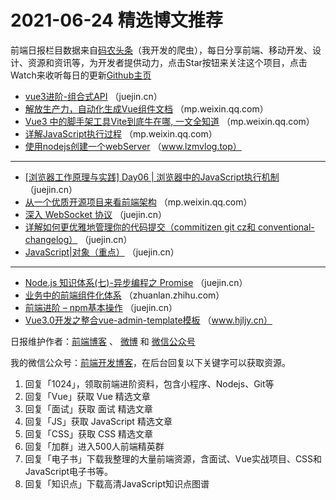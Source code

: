 # 2021-06-24 精选博文推荐

前端日报栏目数据来自[码农头条](https://toutiao.qdkfweb.cn/)（我开发的爬虫），每日分享前端、移动开发、设计、资源和资讯等，为开发者提供动力，点击Star按钮来关注这个项目，点击Watch来收听每日的更新[Github主页](https://github.com/kujian/frontendDaily)
* [vue3进阶-组合式API](https://juejin.cn/post/6976830388580646942) （juejin.cn）
* [解放生产力，自动化生成Vue组件文档](https://mp.weixin.qq.com/s?__biz=MzI4NjY4MTU5Nw==&mid=2247491367&idx=2&sn=184b48330e598ab4be2d462823ec17a9) （mp.weixin.qq.com）
* [Vue3 中的脚手架工具Vite到底牛在哪, 一文全知道](https://mp.weixin.qq.com/s?__biz=MzkyOTIxMDAzNw==&mid=2247487452&idx=1&sn=967a94d6ed660dd47af4f954b025f84f) （mp.weixin.qq.com）
* [详解JavaScript执行过程](https://mp.weixin.qq.com/s?__biz=Mzg4MTYwMzY1Mw==&mid=2247498555&idx=1&sn=27497685161533baf7227cced0d69a16) （mp.weixin.qq.com）
* [使用nodejs创建一个webServer](https://www.lzmvlog.top/archives/使用nodejs创建一个webserver) （www.lzmvlog.top）

***
* [[浏览器工作原理与实践] Day06 | 浏览器中的JavaScript执行机制](https://juejin.cn/post/6976902313306750984) （juejin.cn）
* [从一个优质开源项目来看前端架构](https://mp.weixin.qq.com/s?__biz=MzA4NTU1OTMwMQ==&mid=2650301728&idx=1&sn=492e6f144772636c6c093497f04543e8&chksm=87dad44ab0ad5d5c6cb02230769f4228082d9b6ec6075628e051a2a51474d7c983bf630617d9&token=1011798434&lang=zh_CN#rd) （mp.weixin.qq.com）
* [深入 WebSocket 协议](https://juejin.cn/post/6976899453265379365) （juejin.cn）
* [详解如何更优雅地管理你的代码提交（commitizen git cz和 conventional-changelog）](https://juejin.cn/post/6976891381914533918) （juejin.cn）
* [JavaScript|对象（重点）](https://juejin.cn/post/6976887915624267783) （juejin.cn）

***
* [Node.js 知识体系(七)-异步编程之 Promise](https://juejin.cn/post/6976871479665229854) （juejin.cn）
* [业务中的前端组件化体系](https://zhuanlan.zhihu.com/p/383129585) （zhuanlan.zhihu.com）
* [前端进阶 &#8211; npm基本操作](https://juejin.cn/post/6976843799574085669) （juejin.cn）
* [Vue3.0开发之整合vue-admin-template模板](https://www.hjljy.cn/articles/2021/06/23/1624418085143.html) （www.hjljy.cn）

日报维护作者：[前端博客](https://qdkfweb.cn/) 、 [微博](http://weibo.com/kujian) 和 [微信公众号](https://open.weixin.qq.com/qr/code?username=caibaojian_com)

我的微信公众号：[前端开发博客](https://open.weixin.qq.com/qr/code?username=caibaojian_com)，在后台回复以下关键字可以获取资源。

1. 回复「1024」，领取前端进阶资料，包含小程序、Nodejs、Git等
2. 回复「Vue」获取 Vue 精选文章
3. 回复「面试」获取 面试 精选文章
4. 回复「JS」获取 JavaScript 精选文章
5. 回复「CSS」获取 CSS 精选文章
6. 回复「加群」进入500人前端精英群
7. 回复「电子书」下载我整理的大量前端资源，含面试、Vue实战项目、CSS和JavaScript电子书等。
8. 回复「知识点」下载高清JavaScript知识点图谱